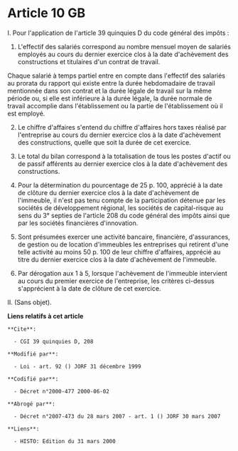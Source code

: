 # Article 10 GB

I. Pour l'application de l'article 39 quinquies D du code général des impôts :

1. L'effectif des salariés correspond au nombre mensuel moyen de salariés employés au cours du dernier exercice clos à la
date d'achèvement des constructions et titulaires d'un contrat de travail.

Chaque salarié à temps partiel entre en compte dans l'effectif des salariés au prorata du rapport qui existe entre la durée
hebdomadaire de travail mentionnée dans son contrat et la durée légale de travail sur la même période ou, si elle est
inférieure à la durée légale, la durée normale de travail accomplie dans l'établissement ou la partie de l'établissement où
il est employé.

2. Le chiffre d'affaires s'entend du chiffre d'affaires hors taxes réalisé par l'entreprise au cours du dernier exercice clos
à la date d'achèvement des constructions, quelle que soit la durée de cet exercice.

3. Le total du bilan correspond à la totalisation de tous les postes d'actif ou de passif afférents au dernier exercice clos
à la date d'achèvement des constructions.

4. Pour la détermination du pourcentage de 25 p. 100, apprécié à la date de clôture du dernier exercice clos à la date
d'achèvement de l'immeuble, il n'est pas tenu compte de la participation détenue par les sociétés de développement régional,
les sociétés de capital-risque au sens du 3° septies de l'article 208 du code général des impôts ainsi que par les sociétés
financières d'innovation.

5. Sont présumées exercer une activité bancaire, financière, d'assurances, de gestion ou de location d'immeubles les
entreprises qui retirent d'une telle activité au moins 50 p. 100 de leur chiffre d'affaires, apprécié au titre du dernier
exercice clos à la date d'achèvement de l'immeuble.

6. Par dérogation aux 1 à 5, lorsque l'achèvement de l'immeuble intervient au cours du premier exercice de l'entreprise, les
critères ci-dessus s'apprécient à la date de clôture de cet exercice.

II. (Sans objet).

**Liens relatifs à cet article**

	**Cite**:

	  - CGI 39 quinquies D, 208

	**Modifié par**:

	  - Loi - art. 92 () JORF 31 décembre 1999

	**Codifié par**:

	  - Décret n°2000-477 2000-06-02

	**Abrogé par**:

	  - Décret n°2007-473 du 28 mars 2007 - art. 1 () JORF 30 mars 2007

	**Liens**:

	  - HISTO: Edition du 31 mars 2000
